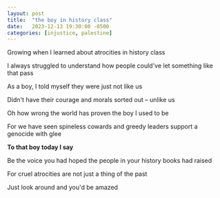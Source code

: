 ```yaml
---
layout: post
title:  "the boy in history class"
date:   2023-12-13 19:30:00 -0500
categories: [injustice, palestine]
---
```

Growing when I learned about atrocities in history class

I always struggled to understand how people could've let something like that pass

As a boy, I told myself they were just not like us

Didn't have their courage and morals sorted out – unlike us

Oh how wrong the world has proven the boy I used to be

For we have seen spineless cowards and greedy leaders support a genocide with glee

**To that boy today I say**

Be the voice you had hoped the people in your history books had raised

For cruel atrocities are not just a thing of the past

Just look around and you'd be amazed